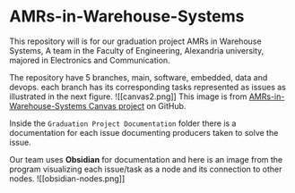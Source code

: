 # AMRs-in-Warehouse-Systems
This repository will is for our graduation project ‫‪AMRs‬‬ ‫‪in‬‬ ‫‪Warehouse‬‬ ‫‪Systems, A team in the Faculty of Engineering, Alexandria university, majored in Electronics and Communication.

The repository have 5 branches, main, software, embedded, data and devops. each branch has its corresponding tasks represented as issues as illustrated in the next figure.
![[canvas2.png]]
This image is from [AMRs-in-Warehouse-Systems Canvas project](https://github.com/users/eslamdyab21/projects/2/views/1) on GitHub.

Inside the `Graduation Project Documentation` folder there is a documentation for each issue documenting producers taken to solve the issue. 

Our team uses **Obsidian** for documentation and here is an image from the program visualizing each issue/task as a node and its connection to other nodes.
![[obsidian-nodes.png]]